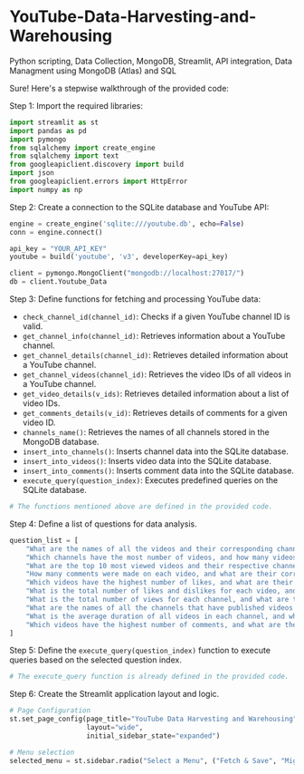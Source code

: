 # YouTube-Data-Harvesting-and-Warehousing
Python scripting, Data Collection, MongoDB, Streamlit, API integration, Data Managment using MongoDB (Atlas) and SQL

Sure! Here's a stepwise walkthrough of the provided code:

Step 1: Import the required libraries:
```python
import streamlit as st
import pandas as pd
import pymongo
from sqlalchemy import create_engine
from sqlalchemy import text
from googleapiclient.discovery import build
import json
from googleapiclient.errors import HttpError
import numpy as np
```

Step 2: Create a connection to the SQLite database and YouTube API:
```python
engine = create_engine('sqlite:///youtube.db', echo=False)
conn = engine.connect()

api_key = "YOUR_API_KEY"
youtube = build('youtube', 'v3', developerKey=api_key)

client = pymongo.MongoClient("mongodb://localhost:27017/")
db = client.Youtube_Data
```

Step 3: Define functions for fetching and processing YouTube data:
- `check_channel_id(channel_id)`: Checks if a given YouTube channel ID is valid.
- `get_channel_info(channel_id)`: Retrieves information about a YouTube channel.
- `get_channel_details(channel_id)`: Retrieves detailed information about a YouTube channel.
- `get_channel_videos(channel_id)`: Retrieves the video IDs of all videos in a YouTube channel.
- `get_video_details(v_ids)`: Retrieves detailed information about a list of video IDs.
- `get_comments_details(v_id)`: Retrieves details of comments for a given video ID.
- `channels_name()`: Retrieves the names of all channels stored in the MongoDB database.
- `insert_into_channels()`: Inserts channel data into the SQLite database.
- `insert_into_videos()`: Inserts video data into the SQLite database.
- `insert_into_comments()`: Inserts comment data into the SQLite database.
- `execute_query(question_index)`: Executes predefined queries on the SQLite database.
```python
# The functions mentioned above are defined in the provided code.
```

Step 4: Define a list of questions for data analysis.
```python
question_list = [
    "What are the names of all the videos and their corresponding channels?",
    "Which channels have the most number of videos, and how many videos do they have?",
    "What are the top 10 most viewed videos and their respective channels?",
    "How many comments were made on each video, and what are their corresponding video names?",
    "Which videos have the highest number of likes, and what are their corresponding channel names?",
    "What is the total number of likes and dislikes for each video, and what are their corresponding video names?",
    "What is the total number of views for each channel, and what are their corresponding channel names?",
    "What are the names of all the channels that have published videos in the year 2022?",
    "What is the average duration of all videos in each channel, and what are their corresponding channel names?",
    "Which videos have the highest number of comments, and what are their corresponding channel names?"
]
```

Step 5: Define the `execute_query(question_index)` function to execute queries based on the selected question index.
```python
# The execute_query function is already defined in the provided code.
```

Step 6: Create the Streamlit application layout and logic.
```python
# Page Configuration
st.set_page_config(page_title="YouTube Data Harvesting and Warehousing",
                   layout="wide",
                   initial_sidebar_state="expanded")

# Menu selection
selected_menu = st.sidebar.radio("Select a Menu", ("Fetch & Save", "Migrate", "Analyze data!"))

